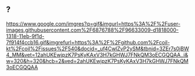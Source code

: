 ## ?
<!--
-->
![]()https://www.google.com/imgres?q=gif&imgurl=https%3A%2F%2Fuser-images.githubusercontent.com%2F6876788%2F96633009-d1818000-1318-11eb-9f1d-7f914f4ccb16.gif&imgrefurl=https%3A%2F%2Fgithub.com%2Fcoil-kt%2Fcoil%2Fissues%2F540&docid=_uf4CwlZvP2ySM&tbnid=3ZEr7s0jBW4_MM&vet=12ahUKEwjpzK7PsKyKAxV3H7kGHWJ7FNkQM3oECGQQAA..i&w=320&h=320&hcb=2&ved=2ahUKEwjpzK7PsKyKAxV3H7kGHWJ7FNkQM3oECGQQAA
